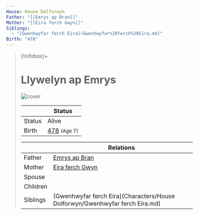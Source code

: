 ```yaml
---
House: House Dolforwyn
Father: "[[Emrys ap Bran]]"
Mother: "[[Eira ferch Gwyn]]"
Siblings:
  - "[Gwenhwyfar ferch Eira](Gwenhwyfar%20ferch%20Eira.md)"
Birth: "478"
---
```

> [!infobox]+
> # Llywelyn ap Emrys
> ![cover](Llywelyn%20ap%20Emrys.png)
>
>|| Status   |
> | ---- | ---- |
> |Status| Alive|
> |Birth| [478](478) <small>(Age 7)</small> |
>
>|| Relations   |
> | ---- | ---- |
> | Father | [Emrys ap Bran](Characters/House%20Dolforwyn/Emrys%20ap%20Bran.md.md) |
> | Mother | [Eira ferch Gwyn](Characters/House%20Snowridge/Eira%20ferch%20Gwyn.md.md) |
> | Spouse |  |
> | Children|  |
> | Siblings | [Gwenhwyfar ferch Eira](Characters/House Dolforwyn/Gwenhwyfar ferch Eira.md)|
>  

